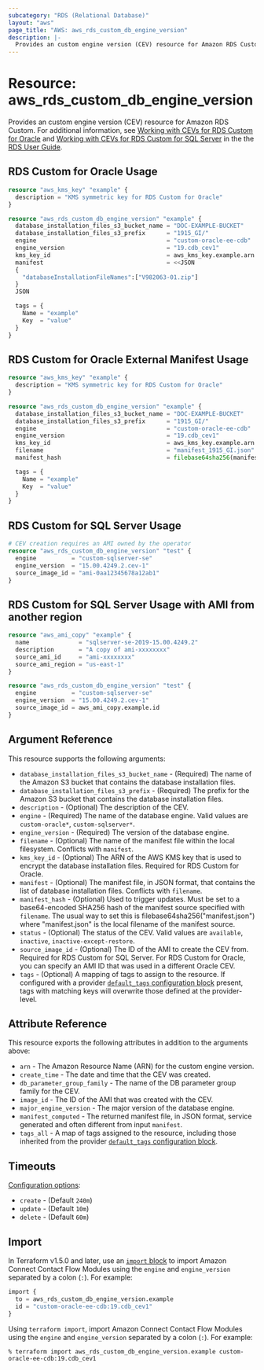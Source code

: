```yaml
---
subcategory: "RDS (Relational Database)"
layout: "aws"
page_title: "AWS: aws_rds_custom_db_engine_version"
description: |-
  Provides an custom engine version (CEV) resource for Amazon RDS Custom.
---
```


# Resource: aws_rds_custom_db_engine_version

Provides an custom engine version (CEV) resource for Amazon RDS Custom. For additional information, see [Working with CEVs for RDS Custom for Oracle](https://docs.aws.amazon.com/AmazonRDS/latest/UserGuide/custom-cev.html) and [Working with CEVs for RDS Custom for SQL Server](https://docs.aws.amazon.com/AmazonRDS/latest/UserGuide/custom-cev-sqlserver.html) in the the [RDS User Guide](https://docs.aws.amazon.com/AmazonRDS/latest/UserGuide/Welcome.html).

## RDS Custom for Oracle Usage

```terraform
resource "aws_kms_key" "example" {
  description = "KMS symmetric key for RDS Custom for Oracle"
}

resource "aws_rds_custom_db_engine_version" "example" {
  database_installation_files_s3_bucket_name = "DOC-EXAMPLE-BUCKET"
  database_installation_files_s3_prefix      = "1915_GI/"
  engine                                     = "custom-oracle-ee-cdb"
  engine_version                             = "19.cdb_cev1"
  kms_key_id                                 = aws_kms_key.example.arn
  manifest                                   = <<JSON
  {
	"databaseInstallationFileNames":["V982063-01.zip"]
  }
  JSON

  tags = {
    Name = "example"
    Key  = "value"
  }
}

```

## RDS Custom for Oracle External Manifest Usage

```terraform
resource "aws_kms_key" "example" {
  description = "KMS symmetric key for RDS Custom for Oracle"
}

resource "aws_rds_custom_db_engine_version" "example" {
  database_installation_files_s3_bucket_name = "DOC-EXAMPLE-BUCKET"
  database_installation_files_s3_prefix      = "1915_GI/"
  engine                                     = "custom-oracle-ee-cdb"
  engine_version                             = "19.cdb_cev1"
  kms_key_id                                 = aws_kms_key.example.arn
  filename                                   = "manifest_1915_GI.json"
  manifest_hash                              = filebase64sha256(manifest_1915_GI.json)

  tags = {
    Name = "example"
    Key  = "value"
  }
}

```

## RDS Custom for SQL Server Usage

```terraform
# CEV creation requires an AMI owned by the operator
resource "aws_rds_custom_db_engine_version" "test" {
  engine          = "custom-sqlserver-se"
  engine_version  = "15.00.4249.2.cev-1"
  source_image_id = "ami-0aa12345678a12ab1"
}

```

## RDS Custom for SQL Server Usage with AMI from another region

```terraform
resource "aws_ami_copy" "example" {
  name              = "sqlserver-se-2019-15.00.4249.2"
  description       = "A copy of ami-xxxxxxxx"
  source_ami_id     = "ami-xxxxxxxx"
  source_ami_region = "us-east-1"
}

resource "aws_rds_custom_db_engine_version" "test" {
  engine          = "custom-sqlserver-se"
  engine_version  = "15.00.4249.2.cev-1"
  source_image_id = aws_ami_copy.example.id
}
```

## Argument Reference

This resource supports the following arguments:

* `database_installation_files_s3_bucket_name` - (Required) The name of the Amazon S3 bucket that contains the database installation files.
* `database_installation_files_s3_prefix` - (Required) The prefix for the Amazon S3 bucket that contains the database installation files.
* `description` - (Optional) The description of the CEV.
* `engine` - (Required) The name of the database engine. Valid values are `custom-oracle*`, `custom-sqlserver*`.
* `engine_version` - (Required) The version of the database engine.
* `filename` - (Optional) The name of the manifest file within the local filesystem. Conflicts with `manifest`.
* `kms_key_id` - (Optional) The ARN of the AWS KMS key that is used to encrypt the database installation files. Required for RDS Custom for Oracle.
* `manifest` - (Optional) The manifest file, in JSON format, that contains the list of database installation files. Conflicts with `filename`.
* `manifest_hash` - (Optional) Used to trigger updates. Must be set to a base64-encoded SHA256 hash of the manifest source specified with `filename`. The usual way to set this is filebase64sha256("manifest.json") where "manifest.json" is the local filename of the manifest source.
* `status` - (Optional) The status of the CEV. Valid values are `available`, `inactive`, `inactive-except-restore`.
* `source_image_id` - (Optional) The ID of the AMI to create the CEV from. Required for RDS Custom for SQL Server. For RDS Custom for Oracle, you can specify an AMI ID that was used in a different Oracle CEV.
* `tags` - (Optional) A mapping of tags to assign to the resource. If configured with a provider [`default_tags` configuration block](https://registry.terraform.io/providers/hashicorp/aws/latest/docs#default_tags-configuration-block) present, tags with matching keys will overwrite those defined at the provider-level.

## Attribute Reference

This resource exports the following attributes in addition to the arguments above:

* `arn` - The Amazon Resource Name (ARN) for the custom engine version.
* `create_time` - The date and time that the CEV was created.
* `db_parameter_group_family` - The name of the DB parameter group family for the CEV.
* `image_id` - The ID of the AMI that was created with the CEV.
* `major_engine_version` - The major version of the database engine.
* `manifest_computed` - The returned manifest file, in JSON format, service generated and often different from input `manifest`.
* `tags_all` - A map of tags assigned to the resource, including those inherited from the provider [`default_tags` configuration block](https://registry.terraform.io/providers/hashicorp/aws/latest/docs#default_tags-configuration-block).

## Timeouts

[Configuration options](https://developer.hashicorp.com/terraform/language/resources/syntax#operation-timeouts):

- `create` - (Default `240m`)
- `update` - (Default `10m`)
- `delete` - (Default `60m`)

## Import

In Terraform v1.5.0 and later, use an [`import` block](https://developer.hashicorp.com/terraform/language/import) to import Amazon Connect Contact Flow Modules using the `engine` and `engine_version` separated by a colon (`:`). For example:

```terraform
import {
  to = aws_rds_custom_db_engine_version.example
  id = "custom-oracle-ee-cdb:19.cdb_cev1"
}
```

Using `terraform import`, import Amazon Connect Contact Flow Modules using the `engine` and `engine_version` separated by a colon (`:`). For example:

```console
% terraform import aws_rds_custom_db_engine_version.example custom-oracle-ee-cdb:19.cdb_cev1
```
